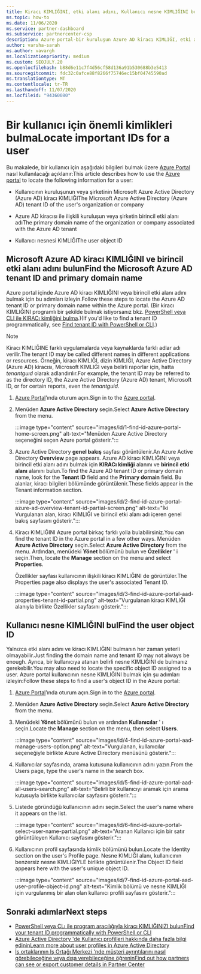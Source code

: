```yaml
---
title: Kiracı KIMLIĞINI, etki alanı adını, Kullanıcı nesne KIMLIĞINI bulun
ms.topic: how-to
ms.date: 11/06/2020
ms.service: partner-dashboard
ms.subservice: partnercenter-csp
description: Azure portal-bir kuruluşun Azure AD kiracı KIMLIĞI, etki alanı adı veya belirli bir kullanıcı nesne KIMLIĞINDE kimlik bulmayı öğrenin. Bazı görevlerde bu bilgiler gereklidir.
author: varsha-sarah
ms.author: vavargh
ms.localizationpriority: medium
ms.custom: SEOJULY.20
ms.openlocfilehash: b88d6e11c7f4d56cf58d136a91b530688b3e5413
ms.sourcegitcommit: fdc32c0afce88f8266f75746ec15bf04745590ad
ms.translationtype: MT
ms.contentlocale: tr-TR
ms.lasthandoff: 11/07/2020
ms.locfileid: "94360080"
---
```

# <a name="locate-important-ids-for-a-user"></a><span data-ttu-id="036a6-104">Bir kullanıcı için önemli kimlikleri bulma</span><span class="sxs-lookup"><span data-stu-id="036a6-104">Locate important IDs for a user</span></span>

<span data-ttu-id="036a6-105">Bu makalede, bir kullanıcı için aşağıdaki bilgileri bulmak üzere [Azure Portal](https://portal.azure.com/) nasıl kullanılacağı açıklanır:</span><span class="sxs-lookup"><span data-stu-id="036a6-105">This article describes how to use the [Azure portal](https://portal.azure.com/) to locate the following information for a user:</span></span>

- <span data-ttu-id="036a6-106">Kullanıcının kuruluşunun veya şirketinin Microsoft Azure Active Directory (Azure AD) kiracı KIMLIĞI</span><span class="sxs-lookup"><span data-stu-id="036a6-106">The Microsoft Azure Active Directory (Azure AD) tenant ID of the user's organization or company</span></span>

- <span data-ttu-id="036a6-107">Azure AD kiracısı ile ilişkili kuruluşun veya şirketin birincil etki alanı adı</span><span class="sxs-lookup"><span data-stu-id="036a6-107">The primary domain name of the organization or company associated with the Azure AD tenant</span></span>

- <span data-ttu-id="036a6-108">Kullanıcı nesnesi KIMLIĞI</span><span class="sxs-lookup"><span data-stu-id="036a6-108">The user object ID</span></span>

## <a name="find-the-microsoft-azure-ad-tenant-id-and-primary-domain-name"></a><span data-ttu-id="036a6-109">Microsoft Azure AD kiracı KIMLIĞINI ve birincil etki alanı adını bulun</span><span class="sxs-lookup"><span data-stu-id="036a6-109">Find the Microsoft Azure AD tenant ID and primary domain name</span></span>

<span data-ttu-id="036a6-110">Azure portal içinde Azure AD kiracı KIMLIĞINI veya birincil etki alanı adını bulmak için bu adımları izleyin.</span><span class="sxs-lookup"><span data-stu-id="036a6-110">Follow these steps to locate the Azure AD tenant ID or primary domain name within the Azure portal.</span></span> <span data-ttu-id="036a6-111">(Bir kiracı KIMLIĞINI programlı bir şekilde bulmak istiyorsanız bkz. [PowerShell veya CLI ile KIRACı kimliğini bulma](/azure/active-directory/fundamentals/active-directory-how-to-find-tenant.md#find-tenant-id-with-powershell).)</span><span class="sxs-lookup"><span data-stu-id="036a6-111">(If you'd like to find a tenant ID programmatically, see [Find tenant ID with PowerShell or CLI](/azure/active-directory/fundamentals/active-directory-how-to-find-tenant.md#find-tenant-id-with-powershell).)</span></span>

> [!NOTE]
> <span data-ttu-id="036a6-112">Kiracı KIMLIĞINE farklı uygulamalarda veya kaynaklarda farklı adlar adı verilir.</span><span class="sxs-lookup"><span data-stu-id="036a6-112">The tenant ID may be called different names in different applications or resources.</span></span> <span data-ttu-id="036a6-113">Örneğin, kiracı KIMLIĞI, dizin KIMLIĞI, Azure Active Directory (Azure AD) kiracısı, Microsoft KIMLIĞI veya belirli raporlar için, hatta *tenantguıd* olarak adlandırılır.</span><span class="sxs-lookup"><span data-stu-id="036a6-113">For example, the tenant ID may be referred to as the directory ID, the Azure Active Directory (Azure AD) tenant, Microsoft ID, or for certain reports, even the *tenantguid*.</span></span>

1. <span data-ttu-id="036a6-114">[Azure Portal](https://portal.azure.com/)’ında oturum açın.</span><span class="sxs-lookup"><span data-stu-id="036a6-114">Sign in to the [Azure portal](https://portal.azure.com/).</span></span>

2. <span data-ttu-id="036a6-115">Menüden **Azure Active Directory** seçin.</span><span class="sxs-lookup"><span data-stu-id="036a6-115">Select **Azure Active Directory** from the menu.</span></span>

   :::image type="content" source="images/id/1-find-id-azure-portal-home-screen.png" alt-text="Menüden Azure Active Directory seçeneğini seçen Azure portal gösterir.":::

3. <span data-ttu-id="036a6-117">Azure Active Directory **genel bakış** sayfası görüntülenir.</span><span class="sxs-lookup"><span data-stu-id="036a6-117">An Azure Active Directory **Overview** page appears.</span></span> <span data-ttu-id="036a6-118">Azure AD kiracı KIMLIĞINI veya birincil etki alanı adını bulmak için **KIRACı kimliği** alanını ve **birincil etki alanı** alanını bulun.</span><span class="sxs-lookup"><span data-stu-id="036a6-118">To find the Azure AD tenant ID or primary domain name, look for the **Tenant ID** field and the **Primary domain** field.</span></span> <span data-ttu-id="036a6-119">Bu alanlar, kiracı bilgileri bölümünde görüntülenir.</span><span class="sxs-lookup"><span data-stu-id="036a6-119">These fields appear in the Tenant information section.</span></span>

   :::image type="content" source="images/id/2-find-id-azure-portal-azure-ad-overview-tenant-id-partial-screen.png" alt-text="İki Vurgulanan alan, kiracı KIMLIĞI ve birincil etki alanı adı içeren genel bakış sayfasını gösterir.":::

4. <span data-ttu-id="036a6-121">Kiracı KIMLIĞINI Azure portal birkaç farklı yolla bulabilirsiniz.</span><span class="sxs-lookup"><span data-stu-id="036a6-121">You can find the tenant ID in the Azure portal in a few other ways.</span></span> <span data-ttu-id="036a6-122">Menüden **Azure Active Directory** seçin.</span><span class="sxs-lookup"><span data-stu-id="036a6-122">Select **Azure Active Directory** from the menu.</span></span> <span data-ttu-id="036a6-123">Ardından, menüdeki **Yönet** bölümünü bulun ve **Özellikler** ' i seçin.</span><span class="sxs-lookup"><span data-stu-id="036a6-123">Then, locate the **Manage** section on the menu and select **Properties**.</span></span>

   <span data-ttu-id="036a6-124">Özellikler sayfası kullanıcının ilişkili kiracı KIMLIĞINI de görüntüler.</span><span class="sxs-lookup"><span data-stu-id="036a6-124">The Properties page also displays the user's associated Tenant ID.</span></span>

   :::image type="content" source="images/id/3-find-id-azure-portal-aad-properties-tenant-id-partial.png" alt-text="Vurgulanan kiracı KIMLIĞI alanıyla birlikte Özellikler sayfasını gösterir.":::

## <a name="find-the-user-object-id"></a><span data-ttu-id="036a6-126">Kullanıcı nesne KIMLIĞINI bul</span><span class="sxs-lookup"><span data-stu-id="036a6-126">Find the user object ID</span></span>

<span data-ttu-id="036a6-127">Yalnızca etki alanı adını ve kiracı KIMLIĞINI bulmanın her zaman yeterli olmayabilir.</span><span class="sxs-lookup"><span data-stu-id="036a6-127">Just finding the domain name and tenant ID may not always be enough.</span></span> <span data-ttu-id="036a6-128">Ayrıca, bir kullanıcıya atanan belirli nesne KIMLIĞINI de bulmanız gerekebilir.</span><span class="sxs-lookup"><span data-stu-id="036a6-128">You may also need to locate the specific object ID assigned to a user.</span></span> <span data-ttu-id="036a6-129">Azure portal kullanıcının nesne KIMLIĞINI bulmak için şu adımları izleyin:</span><span class="sxs-lookup"><span data-stu-id="036a6-129">Follow these steps to find a user's object ID in the Azure portal:</span></span>

1. <span data-ttu-id="036a6-130">[Azure Portal](https://portal.azure.com/)’ında oturum açın.</span><span class="sxs-lookup"><span data-stu-id="036a6-130">Sign in to the [Azure portal](https://portal.azure.com/).</span></span>

2. <span data-ttu-id="036a6-131">Menüden **Azure Active Directory** seçin.</span><span class="sxs-lookup"><span data-stu-id="036a6-131">Select **Azure Active Directory** from the menu.</span></span>

3. <span data-ttu-id="036a6-132">Menüdeki **Yönet** bölümünü bulun ve ardından **Kullanıcılar** ' ı seçin.</span><span class="sxs-lookup"><span data-stu-id="036a6-132">Locate the **Manage** section on the menu, then select **Users**.</span></span>

      :::image type="content" source="images/id/4-find-id-azure-portal-aad-manage-users-option.png" alt-text="Vurgulanan, kullanıcılar seçeneğiyle birlikte Azure Active Directory menüsünü gösterir.":::

4. <span data-ttu-id="036a6-134">Kullanıcılar sayfasında, arama kutusuna kullanıcının adını yazın.</span><span class="sxs-lookup"><span data-stu-id="036a6-134">From the Users page, type the user's name in the search box.</span></span>

      :::image type="content" source="images/id/5-find-id-azure-portal-aad-all-users-search.png" alt-text="Belirli bir kullanıcıyı aramak için arama kutusuyla birlikte kullanıcılar sayfasını gösterir.":::

5. <span data-ttu-id="036a6-136">Listede göründüğü kullanıcının adını seçin.</span><span class="sxs-lookup"><span data-stu-id="036a6-136">Select the user's name where it appears on the list.</span></span>  

      :::image type="content" source="images/id/6-find-id-azure-portal-select-user-name-partial.png" alt-text="Aranan Kullanıcı için bir satır görüntüleyen Kullanıcı sayfasını gösterir.":::

6. <span data-ttu-id="036a6-138">Kullanıcının profil sayfasında kimlik bölümünü bulun.</span><span class="sxs-lookup"><span data-stu-id="036a6-138">Locate the Identity section on the user's Profile page.</span></span> <span data-ttu-id="036a6-139">Nesne KIMLIĞI alanı, kullanıcının benzersiz nesne KIMLIĞIYLE birlikte görüntülenir.</span><span class="sxs-lookup"><span data-stu-id="036a6-139">The Object ID field appears here with the user's unique object ID.</span></span>

      :::image type="content" source="images/id/7-find-id-azure-portal-aad-user-profile-object-id.png" alt-text="Kimlik bölümü ve nesne KIMLIĞI için vurgulanmış bir alan olan kullanıcı profili sayfasını gösterir.":::

## <a name="next-steps"></a><span data-ttu-id="036a6-141">Sonraki adımlar</span><span class="sxs-lookup"><span data-stu-id="036a6-141">Next steps</span></span>

- [<span data-ttu-id="036a6-142">PowerShell veya CLı ile program aracılığıyla kiracı KIMLIĞINIZI bulun</span><span class="sxs-lookup"><span data-stu-id="036a6-142">Find your tenant ID programmatically with PowerShell or CLI</span></span>](/azure/active-directory/fundamentals/active-directory-how-to-find-tenant)
- [<span data-ttu-id="036a6-143">Azure Active Directory 'de Kullanıcı profilleri hakkında daha fazla bilgi edinin</span><span class="sxs-lookup"><span data-stu-id="036a6-143">Learn more about user profiles in Azure Active Directory</span></span>](/azure/active-directory/fundamentals/active-directory-users-profile-azure-portal)
- [<span data-ttu-id="036a6-144">İş ortaklarının Iş Ortağı Merkezi 'nde müşteri ayrıntılarını nasıl görebileceğine veya dışa verebileceğine öğrenin</span><span class="sxs-lookup"><span data-stu-id="036a6-144">Find out how partners can see or export customer details in Partner Center</span></span>](see-your-customer-list.md)
